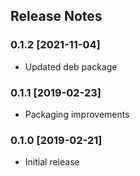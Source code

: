 ## Release Notes ##

### 0.1.2 [2021-11-04] ###

* Updated deb package

### 0.1.1 [2019-02-23] ###

* Packaging improvements

### 0.1.0 [2019-02-21] ###

* Initial release
